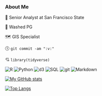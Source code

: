 ### About Me

:briefcase:  Senior Analyst at San Francisco State

:basketball:  Washed PG

🗺️ GIS Specialist

:clock5: `git commit -am ":v:"`

:cupid: `library(tidyverse)`

![R](https://img.shields.io/badge/-R-blue?style=flat-square&logo=R)
![Python](https://img.shields.io/badge/-Python-yellow?style=flat-square&logo=python)
![d3](https://img.shields.io/badge/-D3.js-grey?style=flat-square&logo=d3.js)
![SQL](https://img.shields.io/badge/-SQL-steelblue?style=flat-square&logo=steamdb)
<img alt="git" src="https://img.shields.io/badge/-git-F05032?style=flat-square&logo=git&logoColor=white" />
<img alt="Markdown" src="https://img.shields.io/badge/-Markdown-000000?style=flat-square&logo=markdown&logoColor=white" />

[![My GitHub stats](https://github-readme-stats.vercel.app/api?username=daranzolin)](https://matchid.io)

[![Top Langs](https://github-readme-stats.vercel.app/api/top-langs/?username=daranzolin&layout=compact&theme=vision-friendly-dark&hide=html,perl,css)](https://github.com/anuraghazra/github-readme-stats)



<!--
**daranzolin/daranzolin** is a ✨ _special_ ✨ repository because its `README.md` (this file) appears on your GitHub profile.

Here are some ideas to get you started:

- 🔭 I’m currently working on ...
- 🌱 I’m currently learning ...
- 👯 I’m looking to collaborate on ...
- 🤔 I’m looking for help with ...
- 💬 Ask me about ...
- 📫 How to reach me: ...
- 😄 Pronouns: ...
- ⚡ Fun fact: ...
-->
